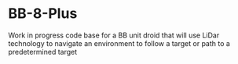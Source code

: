# BB-8-Plus
Work in progress code base for a BB unit droid that will use LiDar technology to navigate an environment to follow a target or path to a predetermined target
